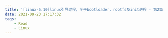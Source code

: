 ```yaml
---
title: '[linux-5.10]linux引导过程，关于bootloader，rootfs及init进程 - 第2篇'
date: 2021-09-23 17:17:32
tags:
    - Read
    - Linux
---
```

